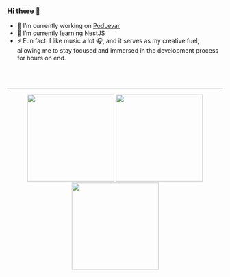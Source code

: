### Hi there 👋

- 🔭 I’m currently working on <a href="https://github.com/oigorholanda/PodLevar-SPA" target="_blank" >PodLevar</a>
- 🌱 I’m currently learning NestJS
- ⚡ Fun fact: I like music a lot 🎧, and it serves as my creative fuel, allowing me to stay focused and immersed in the development process for hours on end.

<br><br>
<hr>

<div align="center">
  <img height="203em" src="https://github-readme-stats.vercel.app/api/top-langs?username=oigorholanda&langs_count=8&theme=vision-friendly-dark&layout=compact&hide_border=true&cache_seconds=14400" />
  <img height="203em" src="https://github-readme-stats.vercel.app/api?username=oigorholanda&theme=vision-friendly-dark&hide_border=true&show_icons=true&rank_icon=percentile&include_all_commits=true&count_private=true&custom_title=GitHub%20Stats&cache_seconds=14400" />
  <br/>
  <img height="203em" src="https://streak-stats.demolab.com?user=oigorholanda&theme=vision-friendly-dark&hide_border=true" />
  <!--img align="center" src="https://github-readme-activity-graph.vercel.app/graph?username=oigorholanda&theme=tokyo-night&hide_border=true&show_icons=true&custom_title=Grafico%20de%20Contribuicao" /-->
</div>
<br/>

<!--
**oigorholanda/oigorholanda** is a ✨ _special_ ✨ repository because its `README.md` (this file) appears on your GitHub profile.

Here are some ideas to get you started:
- 👯 I’m looking to collaborate on ...
- 🤔 I’m looking for help with ...
- 💬 Ask me about ...
- 📫 How to reach me: ...
- 😄 Pronouns: ...


- Repositorios dos cards:
  - https://github.com/anuraghazra/github-readme-stats;
  - https://github.com/Ashutosh00710/github-readme-activity-graph;
  - https://github.com/DenverCoder1/github-readme-streak-stats;
-->
